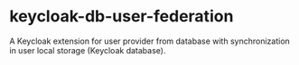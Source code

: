 # keycloak-db-user-federation

A Keycloak extension for user provider from database with synchronization in user local storage (Keycloak database).
